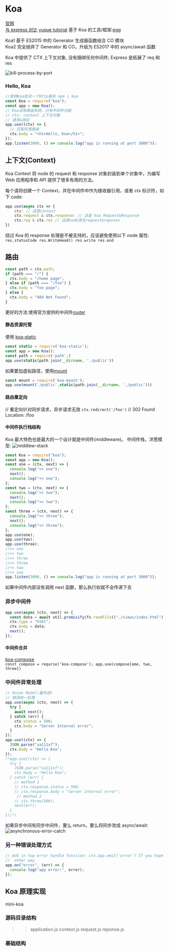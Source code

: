 # Koa

[官网](https://koajs.com/) <br/>
[与 express 对比](https://github.com/koajs/koa/blob/master/docs/koa-vs-express.md)
[yuque tutorial](https://www.yuque.com/lipengzhou/koa/rzwgfk)
基于 Koa 的工具/框架:[egg](https://github.com/eggjs/egg)

Koa1 基于 ES2015 中的 Generator 生成器函数结合 CO 模块<br/>
Koa2 完全抛弃了 Generator 和 CO，升级为 ES2017 中的 async/await 函数 <br/>

Koa 中提供了 CTX 上下文对象, 没有捆绑任何中间件; Express 是拓展了 req 和 res

![kill-process-by-port](./img/kill-process-by-port.png)

### Hello, Koa

```js
//使用Koa启动一个Http服务 npm i koa
const Koa = require("koa");
const app = new Koa();
// Koa没有路由系统，只有中间件功能
// ctx: context 上下文对象
// 请求&响应
app.use((ctx) => {
  // 匹配任意路由
  ctx.body = "<h1>Hello, Koa</h1>";
});
app.listen(3000, () => console.log("app is running at port 3000"));
```

## 上下文(Context)

Koa Context 将 node 的 request 和 response 对象封装到单个对象中，为编写 Web 应用程序和 API 提供了很多有用的方法。

每个请将创建一个 Context，并在中间件中作为接收器引用，或者 ctx 标识符，如下 code:

```js
app.use(async ctx => {
    ctx: // 这是Context
    ctx.request & ctx.response: // 这是 koa Request&Response
    ctx.req & ctx.res // 这是node原生request&reponse
})
```

绕过 Koa 的 response 处理是不被支持的，应该避免使用以下 node 属性: <br/>
`res.statusCode res.WriteHead() res.write res.end`

## 路由

```js
const path = ctx.path;
if (path === "/") {
  ctx.body = "/home page";
} else if (path === "/foo") {
  ctx.body = "foo page";
} else {
  ctx.body = "404 Not Found";
}
```

更好的方法:使用官方提供的中间件[router](https://github.com/koajs/router)

#### 静态资源托管

使用 [koa-static](https://github.com/koajs/static)

```js
const static = require('koa-static');
const app = new Koa();
const path = require('path';)
app.use(static(path.join(__dirname, './public'))
```

如果要加虚拟路径，使用[mount](https://github.com/koajs/mount)

```js
const mount = require('koa-mount');
app.use(mount('/public',static(path.join(__dirname, './public')))
```

#### 路由重定向

// 重定向针对同步请求，异步请求无效
`ctx.redirect('/foo')`
// 302 Found Location: /foo

#### 中间件执行栈结构

Koa 最大特色也是最大的一个设计就是中间件(middleware)。
中间件栈，洋葱模型:
![middlew-stack](./img/middleware-stack.png)

```js
const Koa = require("koa");
const app = new Koa();
const one = (ctx, next) => {
  console.log(">> one");
  next();
  console.log("<< one");
};
const two = (ctx, next) => {
  console.log(">> two");
  next();
  console.log("<< two");
};
const three = (ctx, next) => {
  console.log(">> three");
  next();
  console.log("<< three");
};
app.use(one);
app.use(two);
app.use(three);
//>> one
//>> two
//>> three
//<< three
//<< two
//<< one
app.listen(3000, () => console.log("app is running at port 3000"));
```

如果中间件内部没有调用 next 函数，那么执行权就不会传递下去

### 异步中间件

```js
app.use(async (ctx, next) => {
  const data = await util.promisify(fs.readFile)("./views/index.html"); // 'utf-8' or
  ctx.type = "html";
  ctx.body = data;
  next();
});
```

#### 中间件合并

[koa-compose](https://github.com/koajs/compose) <br/>
`const compose = requrie('koa-compose'); app.use(compose[ome, two, three])`

### 中间件异常处理

```js
// Onion Model(最外部)
// 错误统一处理
app.use(async (ctx, next) => {
  try {
    await next();
  } catch (err) {
    ctx.status = 500;
    ctx.body = "Server Internal error";
  }
});
app.use((ctx) => {
  JSON.parse("xa111xf");
  ctx.body = "Hello Koa";
});
/*app.use((ctx) => {
  try {
    JSON.parse("xa111xf");
    ctx.body = "Hello Koa";
  } catch (err) {
    // method 1
    // ctx.response.status = 500;
    // ctx.response.body = "Server Internal error";
     // method 2
    // ctx.throw(500);
    next(err);
  }
});*/
```

如果异步中间有同步中间件，要么 return，要么将同步改成 async/await:
![asynchronous-error-catch](./img/asynchronous-error-catch.png)

### 另一种错误处理方式

```js
// Add in top error handle function: ctx.app.emit('error') If you hope both two way work;
//  other way
app.on("error", (err) => {
  console.log("app error:", error);
});
```

## Koa 原理实现

mini-koa

### 源码目录结构

> > application.js context.js request.js reponse.js

### 基础结构
